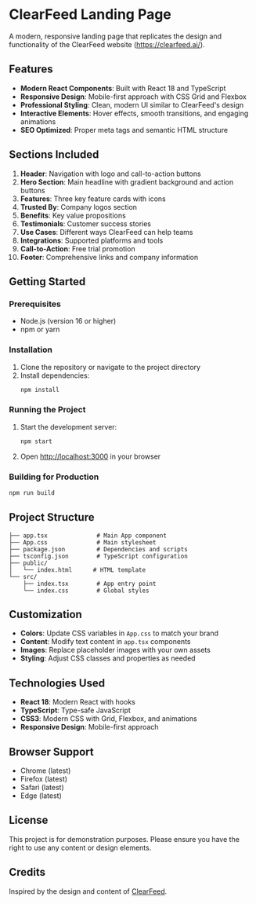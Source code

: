 # ClearFeed Landing Page

A modern, responsive landing page that replicates the design and functionality of the ClearFeed website (https://clearfeed.ai/).

## Features

- **Modern React Components**: Built with React 18 and TypeScript
- **Responsive Design**: Mobile-first approach with CSS Grid and Flexbox
- **Professional Styling**: Clean, modern UI similar to ClearFeed's design
- **Interactive Elements**: Hover effects, smooth transitions, and engaging animations
- **SEO Optimized**: Proper meta tags and semantic HTML structure

## Sections Included

1. **Header**: Navigation with logo and call-to-action buttons
2. **Hero Section**: Main headline with gradient background and action buttons
3. **Features**: Three key feature cards with icons
4. **Trusted By**: Company logos section
5. **Benefits**: Key value propositions
6. **Testimonials**: Customer success stories
7. **Use Cases**: Different ways ClearFeed can help teams
8. **Integrations**: Supported platforms and tools
9. **Call-to-Action**: Free trial promotion
10. **Footer**: Comprehensive links and company information

## Getting Started

### Prerequisites

- Node.js (version 16 or higher)
- npm or yarn

### Installation

1. Clone the repository or navigate to the project directory
2. Install dependencies:
   ```bash
   npm install
   ```

### Running the Project

1. Start the development server:
   ```bash
   npm start
   ```

2. Open [http://localhost:3000](http://localhost:3000) in your browser

### Building for Production

```bash
npm run build
```

## Project Structure

```
├── app.tsx              # Main App component
├── App.css              # Main stylesheet
├── package.json         # Dependencies and scripts
├── tsconfig.json        # TypeScript configuration
├── public/
│   └── index.html      # HTML template
└── src/
    ├── index.tsx        # App entry point
    └── index.css        # Global styles
```

## Customization

- **Colors**: Update CSS variables in `App.css` to match your brand
- **Content**: Modify text content in `app.tsx` components
- **Images**: Replace placeholder images with your own assets
- **Styling**: Adjust CSS classes and properties as needed

## Technologies Used

- **React 18**: Modern React with hooks
- **TypeScript**: Type-safe JavaScript
- **CSS3**: Modern CSS with Grid, Flexbox, and animations
- **Responsive Design**: Mobile-first approach

## Browser Support

- Chrome (latest)
- Firefox (latest)
- Safari (latest)
- Edge (latest)

## License

This project is for demonstration purposes. Please ensure you have the right to use any content or design elements.

## Credits

Inspired by the design and content of [ClearFeed](https://clearfeed.ai/). 